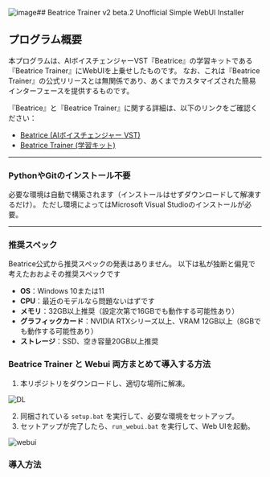 ![image](https://github.com/user-attachments/assets/3546a11e-10f7-4272-8a9a-c0a5b9397e79)## Beatrice Trainer v2 beta.2 Unofficial Simple WebUI Installer

## プログラム概要

本プログラムは、AIボイスチェンジャーVST『Beatrice』の学習キットである『Beatrice Trainer』にWebUIを上乗せしたものです。
なお、これは『Beatrice Trainer』の公式リリースとは無関係であり、あくまでカスタマイズされた簡易インターフェースを提供するものです。

『Beatrice』と『Beatrice Trainer』に関する詳細は、以下のリンクをご確認ください：

- [Beatrice (AIボイスチェンジャー VST)](https://huggingface.co/fierce-cats/beatrice)
- [Beatrice Trainer (学習キット)](https://huggingface.co/fierce-cats/beatrice-trainer)


---

### PythonやGitのインストール不要
必要な環境は自動で構築されます（インストールはせずダウンロードして解凍するだけ）。
ただし環境によってはMicrosoft Visual Studioのインストールが必要。

---

### 推奨スペック

Beatrice公式から推奨スペックの発表はありません。
以下は私が独断と偏見で考えたおおよその推奨スペックです

- **OS**：Windows 10または11  
- **CPU**：最近のモデルなら問題ないはずです
- **メモリ**：32GB以上推奨（設定次第で16GBでも動作する可能性あり）
- **グラフィックカード**：NVIDIA RTXシリーズ以上、VRAM 12GB以上（8GBでも動作する可能性あり）
- **ストレージ**：SSD、空き容量20GB以上推奨


### Beatrice Trainer と Webui 両方まとめて導入する方法

1. 本リポジトリをダウンロードし、適切な場所に解凍。

![DL](https://github.com/user-attachments/assets/04a65cb3-163a-40d8-9d35-db803c004ddd)


2. 同梱されている `setup.bat` を実行して、必要な環境をセットアップ。
3. セットアップが完了したら、`run_webui.bat` を実行して、Web UIを起動。


![webui](https://github.com/user-attachments/assets/0d7cd243-edd4-4610-8d47-455bc5df6dbc)



### 導入方法
